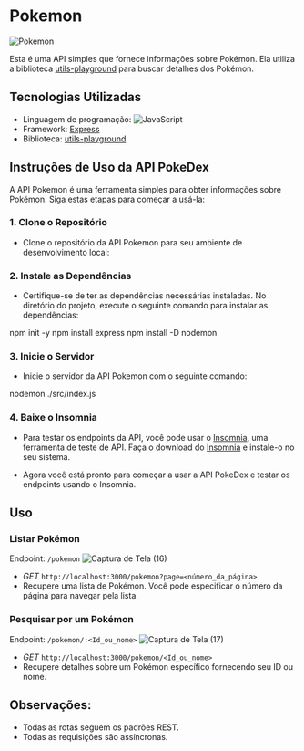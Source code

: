 # Pokemon 
![Pokemon](https://occ-0-2794-2219.1.nflxso.net/dnm/api/v6/E8vDc_W8CLv7-yMQu8KMEC7Rrr8/AAAABf_vkYSzY2EsbRFAOJOS3_ZdreU4YoqzdzVZf-f1CEP9ndmI3705aHteXy3ZD7tLH4YbavoJT3lPK9luZDLgQxhQOBw1tLuBzxFG.jpg?r=b99)

Esta é uma API simples que fornece informações sobre Pokémon. Ela utiliza a biblioteca [utils-playground](https://www.npmjs.com/package/utils-playground) para buscar detalhes dos Pokémon.
  
## Tecnologias Utilizadas

- Linguagem de programação:     ![JavaScript](https://img.shields.io/badge/javascript-%23323330.svg?style=for-the-badge&logo=javascript&logoColor=%23F7DF1E)
- Framework: [Express](https://www.npmjs.com/package/express)
- Biblioteca: [utils-playground](https://www.npmjs.com/package/utils-playground)



## Instruções de Uso da API PokeDex
A API Pokemon é uma ferramenta simples para obter informações sobre Pokémon. Siga estas etapas para começar a usá-la:

### 1. Clone o Repositório
- Clone o repositório da API Pokemon para seu ambiente de desenvolvimento local:

### 2. Instale as Dependências
- Certifique-se de ter as dependências necessárias instaladas. No diretório do projeto, execute o seguinte comando para instalar as dependências:

npm init -y
npm install express
npm install -D nodemon

### 3. Inicie o Servidor
- Inicie o servidor da API Pokemon com o seguinte comando:


nodemon ./src/index.js


### 4. Baixe o Insomnia
- Para testar os endpoints da API, você pode usar o [Insomnia](https://insomnia.rest/download), uma ferramenta de teste de API. Faça o download do [Insomnia](https://insomnia.rest/download) e instale-o no seu sistema.

- Agora você está pronto para começar a usar a API PokeDex e testar os endpoints usando o Insomnia.

## Uso

### Listar Pokémon
Endpoint: `/pokemon`
![Captura de Tela (16)](https://github.com/Lxcaxs-pessoa/Pokemon/assets/141878188/aefb5d67-8039-452f-8d47-eddd4f1c2ced)

- *GET* `http://localhost:3000/pokemon?page=<número_da_página>`
- Recupere uma lista de Pokémon. Você pode especificar o número da página para navegar pela lista.

### Pesquisar por um Pokémon

Endpoint: `/pokemon/:<Id_ou_nome>`
![Captura de Tela (17)](https://github.com/Lxcaxs-pessoa/Pokemon/assets/141878188/9064131c-c764-431c-b5b6-bbc9c766b626)

- *GET* `http://localhost:3000/pokemon/<Id_ou_nome>`
- Recupere detalhes sobre um Pokémon específico fornecendo seu ID ou nome.

## Observações:

- Todas as rotas seguem os padrões REST.
- Todas as requisições são assíncronas.
